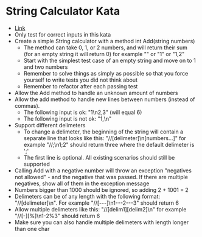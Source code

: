 ﻿# String Calculator Kata

- [Link](http://osherove.com/tdd-kata-1/)
- Only test for correct inputs in this kata
- Create a simple String calculator with a method int Add(string numbers)
	- The method can take 0, 1, or 2 numbers, and will return their sum (for an empty string it will return 0)
	  for example "" or "1" or "1,2"
	- Start with the simplest test case of an empty string and move on to 1 and two numbers
	- Remember to solve things as simply as possible so that you force yourself to write tests you did not think about
	- Remember to refactor after each passing test
- Allow the Add method to handle an unknown amount of numbers
- Allow the add method to handle new lines between numbers (instead of commas).
	- The following input is ok: "1\n2,3" (will equal 6)
	- The following input is not ok: "1,\n"
- Support different delimeters
	- To change a delimeter, the beginning of the string will contain a separate line that looks like this:
	  "//[delimeter]\n[numbers...]" for example "//;\n1;2" should return three where the default delimeter is ';'
	- The first line is optional. All existing scenarios should still be supported
- Calling Add with a negative number will throw an exception "negatives not allowed" - and the negative that was passed.
  If there are multiple negatives, show all of them in the exception message
- Numbers bigger than 1000 should be ignored, so adding 2 + 1001 = 2
- Delimeters can be of any length with the following format: "//[delimeter]\n". For example "//[---]\n1---2---3"
  should return 6
- Allow multiple delimeters like this: "//[delim1][delim2]\n" for example "//[-][%]\n1-2%3" should return 6
- Make sure you can also handle multiple delimeters with length longer than one char
